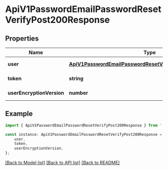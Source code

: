 # ApiV1PasswordEmailPasswordResetVerifyPost200Response


## Properties

Name | Type | Description | Notes
------------ | ------------- | ------------- | -------------
**user** | [**ApiV1PasswordEmailPasswordResetVerifyPost200ResponseUser**](ApiV1PasswordEmailPasswordResetVerifyPost200ResponseUser.md) |  | [default to undefined]
**token** | **string** |  | [default to undefined]
**userEncryptionVersion** | **number** |  | [default to undefined]

## Example

```typescript
import { ApiV1PasswordEmailPasswordResetVerifyPost200Response } from './api';

const instance: ApiV1PasswordEmailPasswordResetVerifyPost200Response = {
    user,
    token,
    userEncryptionVersion,
};
```

[[Back to Model list]](../README.md#documentation-for-models) [[Back to API list]](../README.md#documentation-for-api-endpoints) [[Back to README]](../README.md)
